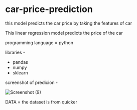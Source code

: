 # car-price-prediction
this model predicts the car price by taking the features of car


This linear regression model predicts the price of the car
 
 
programming language = python 

libraries -
* pandas 
* numpy
* sklearn

screenshot of predicion - 


![Screenshot (9)](https://user-images.githubusercontent.com/113749367/205436142-99c05554-6981-4e60-b3ce-b55db1d1cdd9.png)



DATA = the dataset is from quicker
